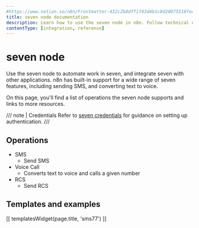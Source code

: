 ```yaml
---
#https://www.notion.so/n8n/Frontmatter-432c2b8dff1f43d4b1c8d20075510fe4
title: seven node documentation
description: Learn how to use the seven node in n8n. Follow technical documentation to integrate seven node into your workflows.
contentType: [integration, reference]
---
```


# seven node

Use the seven node to automate work in seven, and integrate seven with other applications. n8n has built-in support for a wide range of seven features, including sending SMS, and converting text to voice. 

On this page, you'll find a list of operations the seven node supports and links to more resources.

/// note | Credentials
Refer to [seven credentials](/integrations/builtin/credentials/sms77.md) for guidance on setting up authentication. 
///

## Operations

* SMS
    * Send SMS
* Voice Call
    * Converts text to voice and calls a given number
* RCS
	* Send RCS

## Templates and examples

<!-- see https://www.notion.so/n8n/Pull-in-templates-for-the-integrations-pages-37c716837b804d30a33b47475f6e3780 -->
[[ templatesWidget(page.title, 'sms77') ]]

